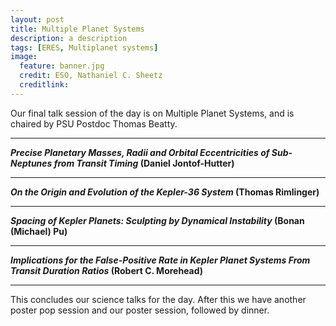 ```yaml
---
layout: post
title: Multiple Planet Systems
description: a description 
tags: [ERES, Multiplanet systems]
image:
  feature: banner.jpg
  credit: ESO, Nathaniel C. Sheetz
  creditlink: 
---
```


Our final talk session of the day is on Multiple Planet Systems, and is chaired by PSU Postdoc Thomas Beatty.

---
***Precise Planetary Masses, Radii and Orbital Eccentricities of Sub-Neptunes from Transit Timing* (Daniel Jontof-Hutter)**


---
***On the Origin and Evolution of the Kepler-36 System* (Thomas Rimlinger)**


---
***Spacing of Kepler Planets: Sculpting by Dynamical Instability* (Bonan (Michael) Pu)**


---
***Implications for the False-Positive Rate in Kepler Planet Systems From Transit Duration Ratios* (Robert C. Morehead)**


---
This concludes our science talks for the day. After this we have another poster pop session and our poster session, followed by dinner.